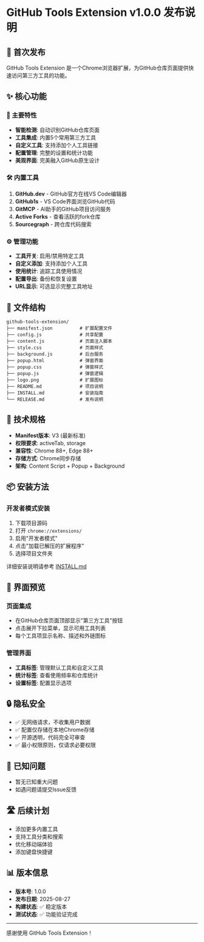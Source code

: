 # GitHub Tools Extension v1.0.0 发布说明

## 🎉 首次发布

GitHub Tools Extension 是一个Chrome浏览器扩展，为GitHub仓库页面提供快速访问第三方工具的功能。

## ✨ 核心功能

### 🎯 主要特性
- **智能检测**: 自动识别GitHub仓库页面
- **工具集成**: 内置5个常用第三方工具
- **自定义工具**: 支持添加个人工具链接
- **配置管理**: 完整的设置和统计功能
- **美观界面**: 完美融入GitHub原生设计

### 🛠️ 内置工具
1. **GitHub.dev** - GitHub官方在线VS Code编辑器
2. **GitHub1s** - VS Code界面浏览GitHub代码
3. **GitMCP** - AI助手的GitHub项目访问服务
4. **Active Forks** - 查看活跃的fork仓库
5. **Sourcegraph** - 跨仓库代码搜索

### ⚙️ 管理功能
- **工具开关**: 启用/禁用特定工具
- **自定义添加**: 支持添加个人工具
- **使用统计**: 追踪工具使用情况
- **配置导出**: 备份和恢复设置
- **URL显示**: 可选显示完整工具地址

## 📁 文件结构

```
github-tools-extension/
├── manifest.json          # 扩展配置文件
├── config.js              # 共享配置
├── content.js             # 页面注入脚本
├── style.css              # 页面样式
├── background.js          # 后台服务
├── popup.html             # 弹窗界面
├── popup.css              # 弹窗样式
├── popup.js               # 弹窗逻辑
├── logo.png               # 扩展图标
├── README.md              # 项目说明
├── INSTALL.md             # 安装指南
└── RELEASE.md             # 发布说明
```

## 🔧 技术规格

- **Manifest版本**: V3 (最新标准)
- **权限要求**: activeTab, storage
- **兼容性**: Chrome 88+, Edge 88+
- **存储方式**: Chrome同步存储
- **架构**: Content Script + Popup + Background

## 📦 安装方法

### 开发者模式安装
1. 下载项目源码
2. 打开 `chrome://extensions/`
3. 启用"开发者模式"
4. 点击"加载已解压的扩展程序"
5. 选择项目文件夹

详细安装说明请参考 [INSTALL.md](./INSTALL.md)

## 🎨 界面预览

### 页面集成
- 在GitHub仓库页面顶部显示"第三方工具"按钮
- 点击展开下拉菜单，显示可用工具列表
- 每个工具项显示名称、描述和外链图标

### 管理界面
- **工具标签**: 管理默认工具和自定义工具
- **统计标签**: 查看使用频率和仓库统计
- **设置标签**: 配置显示选项

## 🔒 隐私安全

- ✅ 无网络请求，不收集用户数据
- ✅ 配置仅存储在本地Chrome存储
- ✅ 开源透明，代码完全可审查
- ✅ 最小权限原则，仅请求必要权限

## 🐛 已知问题

- 暂无已知重大问题
- 如遇问题请提交Issue反馈

## 🛣️ 后续计划

- 添加更多内置工具
- 支持工具分类和搜索
- 优化移动端体验
- 添加键盘快捷键

## 📊 版本信息

- **版本号**: 1.0.0
- **发布日期**: 2025-08-27
- **构建状态**: ✅ 稳定版本
- **测试状态**: ✅ 功能验证完成

---

感谢使用 GitHub Tools Extension！
